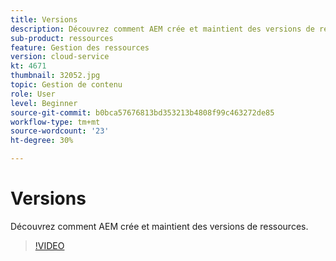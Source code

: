 ```yaml
---
title: Versions
description: Découvrez comment AEM crée et maintient des versions de ressources.
sub-product: ressources
feature: Gestion des ressources
version: cloud-service
kt: 4671
thumbnail: 32052.jpg
topic: Gestion de contenu
role: User
level: Beginner
source-git-commit: b0bca57676813bd353213b4808f99c463272de85
workflow-type: tm+mt
source-wordcount: '23'
ht-degree: 30%

---
```



# Versions

Découvrez comment AEM crée et maintient des versions de ressources.

>[!VIDEO](https://video.tv.adobe.com/v/32052/?quality=12&learn=on&hidetitle=true)
